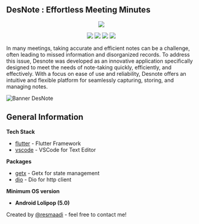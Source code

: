 ## DesNote : Effortless Meeting Minutes
<p align="center">
<img src="https://firebasestorage.googleapis.com/v0/b/biolear.appspot.com/o/desnote.png?alt=media&token=049ecad5-975c-4cae-b1f3-cda22a2ef05e"/>
</p>
<p align="center">
<img src="https://img.shields.io/github/stars/reezcode/deeznote-flutter?style=plastic&color=yellow"/>
<img src="https://img.shields.io/github/downloads/reezcode/deeznote-flutter/total?color=blue&style=plastic"/>
<img src="https://img.shields.io/github/forks/reezcode/deeznote-flutter?color=green&style=plastic"/>
<img src="https://img.shields.io/github/v/release/reezcode/deeznote-flutter?color=red&style=plastic"/>
</p>
In many meetings, taking accurate and efficient notes can be a challenge, often leading to missed information and disorganized records. To address this issue, Desnote was developed as an innovative application specifically designed to meet the needs of note-taking quickly, efficiently, and effectively. With a focus on ease of use and reliability, Desnote offers an intuitive and flexible platform for seamlessly capturing, storing, and managing notes.

![Banner DesNote](https://firebasestorage.googleapis.com/v0/b/biolear.appspot.com/o/Slide%2017.png?alt=media&token=090a9f6a-4b7a-44d0-879e-58f4a78e20f7)

## General Information
**Tech Stack**
  * [flutter](https://flutter.dev) - Flutter Framework
  * [vscode](https://code.visualstudio.com) - VSCode for Text Editor
  
**Packages**
  * [getx](https://pub.dev/packages/get) - Getx for state management
  * [dio](https://pub.dev/packages/dio) - Dio for http client


**Minimum OS version**
  * **Android Lolipop (5.0)**

Created by [@resmaadi](https://linkedin.com/in/resmaadi) - feel free to contact me!
